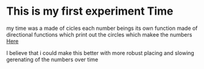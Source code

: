 # This is my first experiment Time

my time was a made of cicles each number beings its own function made of directional functions which print out the circles which makee the numbers
[Here](/Time_2025_05_30_20_20_47/index.html)

I believe that i could make this better with more robust placing and  slowing gerenating of the numbers over time 
